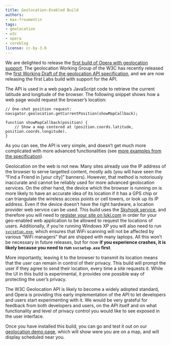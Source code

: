 ```yaml
---
title: Geolocation-Enabled Build
authors:
- max-froumentin
tags:
- geolocation
- w3c
- opera
- coreblog
license: cc-by-3.0
---
```


We are delighted to release the [first build of Opera with geolocation support](http://snapshot.opera.com/windows/opera_wingogi_geo.zip). The geolocation Working Group of the W3C has recently released the [first Working Draft of the geolocation API specification](http://www.w3.org/TR/2008/WD-geolocation-API-20081222/), and we are now releasing the first Labs build with support for the API.

The API is used in a web page’s JavaScript code to retrieve the current latitude and longitude of the browser. The following snippet shows how a web page would request the browser’s location:

	// One-shot position request:
	navigator.geolocation.getCurrentPosition(showMapCallback);

	function showMapCallback(position) {
		// Show a map centered at (position.coords.latitude, position.coords.longitude).
	}

As you can see, the API is very simple, and doesn’t get much more complicated with more advanced functionalities (see [more examples from the specification](http://www.w3.org/TR/2008/WD-geolocation-API-20081222/#introduction)).

Geolocation on the web is not new. Many sites already use the IP address of the browser to serve targetted content, mostly ads (you will have seen the “Find a Friend in [your city]” banners). However, that method is notoriously inaccurate and cannot be reliably used for more advanced geolocation services. On the other hand, the device which the browser is running on is more likely to have an accurate idea of its location if it has a GPS chip or can triangulate the wireless access points or cell towers, or look up its IP address. Even if the device doesn’t have the right hardware, a location provider web service can be used. This build uses the [Skyhook service](http://www.skyhookwireless.com/developers/sdk.php), and therefore you will need to [register your site on loki.com](http://loki.com/) in order for your geo-enabled web application to be allowed to request the locations of users. Additionally, if you’re running Windows XP you will also need to run [`svcsetup.exe`](http://snapshot.opera.com/windows/svcsetup.exe), which ensures that WiFi scanning will not be affected by various “WiFi managers” that are shipped with many laptops. All this won’t be necessary in future releases, but for now **if you experience crashes, it is likely because you need to run `svcsetup.exe` first**.

More importantly, leaving it to the browser to transmit its location means that the user can remain in control of their privacy. This build will prompt the user if they agree to send their location, every time a site requests it. While the UI in this build is experimental, it provides one possible way of protecting the user’s privacy.

The W3C Geolocation API is likely to become a widely adopted standard, and Opera is providing this early implementation of the API to let developers and users start experimenting with it. We would be very grateful for feedback from both developers and users, on the API itself and on what functionality and level of privacy control you would like to see exposed in the user interface.

Once you have installed this build, you can go and test it out on our [geolocation demo page](http://html5demos.com/geo), which will show were you are on a map, and will display scheduled near you.
